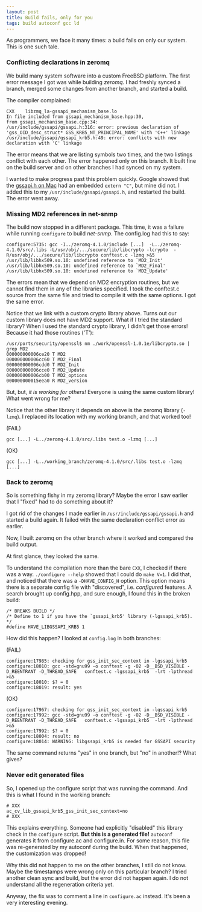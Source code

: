 ```yaml
---
layout: post
title: Build fails, only for you
tags: build autoconf gcc ld
---
```


As programmers, we face it many times: a build fails on only our
system.  This is one such tale.

<!--more-->

### Conflicting declarations in zeromq

We build many system software into a custom FreeBSD platform.  The
first error message I got was while building *zeromq*.  I had freshly
synced a branch, merged some changes from another branch, and started
a build.

The compiler complained:

```
CXX    libzmq_la-gssapi_mechanism_base.lo
In file included from gssapi_mechanism_base.hpp:30,
from gssapi_mechanism_base.cpp:34:
/usr/include/gssapi/gssapi.h:316: error: previous declaration of 'gss_OID_desc_struct* GSS_KRB5_NT_PRINCIPAL_NAME' with 'C++' linkage
/usr/include/gssapi/gssapi_krb5.h:49: error: conflicts with new declaration with 'C' linkage
```

The error means that we are listing symbols two times, and the two
listings conflict with each other.  The error happened only on this
branch.  It built fine on the build server and on other branches I had
synced on my system.

I wanted to make progress past this problem quickly.  Google showed
that the
[gssapi.h on Mac](https://opensource.apple.com/source/MITKerberosShim/MITKerberosShim-44.1/Kerberos/gssapi.h)
had an embedded `extern "C"`, but mine did not.  I added this to my
`/usr/include/gssapi/gssapi.h`, and restarted the build.  The error
went away.

### Missing MD2 references in net-snmp

The build now stopped in a different package.  This time, it was a
failure while running `configure` to build *net-snmp*.  The config.log
had this to say:

```
configure:5735: gcc -I../zeromq-4.1.0/include [...]  -L../zeromq-4.1.0/src/.libs -L/usr/obj/.../secure/lib/libcrypto -lcrypto  -R/usr/obj/.../secure/lib/libcrypto conftest.c -lzmq >&5
/usr/lib/libhx509.so.10: undefined reference to `MD2_Init'
/usr/lib/libhx509.so.10: undefined reference to `MD2_Final'
/usr/lib/libhx509.so.10: undefined reference to `MD2_Update'
```

The errors mean that we depend on MD2 encryption routines, but we
cannot find them in any of the libraries specified.  I took the
conftest.c source from the same file and tried to compile it with the
same options.  I got the same error.

Notice that we link with a custom crypto library above.  Turns out our
custom library does not have MD2 support.  What if I tried the
standard library?  When I used the standard crypto library, I didn't
get those errors!  Because it had those routines ('T'):

```
/usr/ports/security/openssl$ nm ./work/openssl-1.0.1e/libcrypto.so | grep MD2
000000000006ce20 T MD2
000000000006cc60 T MD2_Final
000000000006cdd0 T MD2_Init
000000000006cce0 T MD2_Update
000000000006cb00 T MD2_options
000000000015eea0 R MD2_version
```

But, but, *it is working for others!* Everyone is using the same
custom library!  What went wrong for me?

Notice that the other library it depends on above is the zeromq
library (`-lzmq`).  I replaced its location with my working branch,
and that worked too!

(FAIL)

```
gcc [...] -L../zeromq-4.1.0/src/.libs test.o -lzmq [...]
```

(OK)

```
gcc [...] -L../working_branch/zeromq-4.1.0/src/.libs test.o -lzmq [...]
```

### Back to zeromq

So is something fishy in my zeromq library?  Maybe the error I saw
earlier that I "fixed" had to do something about it?

I got rid of the changes I made earlier in
`/usr/include/gssapi/gssapi.h` and started a build again.  It failed
with the same declaration conflict error as earlier.

Now, I built zeromq on the other branch where it worked and compared
the build output.

At first glance, they looked the same.

To understand the compilation more than the bare `CXX`, I checked if
there was a way.  `./configure --help` showed that I could do `make
V=1`.  I did that, and noticed that there was a `-DHAVE_CONFIG_H`
option.  This option means there is a separate config file with
"discovered", i.e. *configure*d features.  A search brought up
config.hpp, and sure enough, I found this in the broken build:

```
/* BREAKS BUILD */
/* Define to 1 if you have the `gssapi_krb5' library (-lgssapi_krb5). */
#define HAVE_LIBGSSAPI_KRB5 1
```

How did this happen?  I looked at `config.log` in both branches:

(FAIL)

```
configure:17985: checking for gss_init_sec_context in -lgssapi_krb5
configure:18010: gcc -std=gnu99 -o conftest -g -O2 -D__BSD_VISIBLE -D_REENTRANT -D_THREAD_SAFE   conftest.c -lgssapi_krb5  -lrt -lpthread  >&5
configure:18010: $? = 0
configure:18019: result: yes
```

(OK)

```
configure:17967: checking for gss_init_sec_context in -lgssapi_krb5
configure:17992: gcc -std=gnu99 -o conftest -g -O2 -D__BSD_VISIBLE -D_REENTRANT -D_THREAD_SAFE   conftest.c -lgssapi_krb5  -lrt -lpthread  >&5
configure:17992: $? = 0
configure:18004: result: no
configure:18014: WARNING: libgssapi_krb5 is needed for GSSAPI security
```

The same command returns "yes" in one branch, but "no" in another!?
What gives?

### Never edit generated files

So, I opened up the configure script that was running the command.
And this is what I found in the working branch:

```
# XXX
ac_cv_lib_gssapi_krb5_gss_init_sec_context=no
# XXX
```

This explains everything.  Someone had explicitly "disabled" this
library check in the `configure` script.  **But this is a generated
file!** `autoconf` generates it from configure.ac and configure.in.
For some reason, this file was re-generated by my autoconf during the
build.  When that happened, the customization was dropped!

Why this did not happen to me on the other branches, I still do not
know.  Maybe the timestamps were wrong only on this particular branch?
I tried another clean sync and build, but the error did not happen
again.  I do not understand all the regeneration criteria yet.

Anyway, the fix was to comment a line in `configure.ac` instead.  It's
been a very interesting evening.
